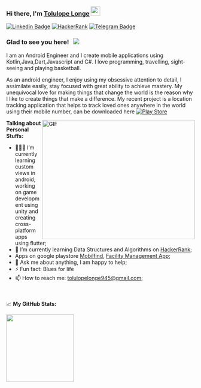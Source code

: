 ### Hi there, I'm <a href="https://www.linkedin.com/in/tolulopelonge/" target="_blank">Tolulope Longe</a> <img src="https://media.giphy.com/media/hvRJCLFzcasrR4ia7z/giphy.gif" width="25px">

[![Linkedin Badge](https://img.shields.io/badge/-LinkedIn-0e76a8?style=flat-square&logo=Linkedin&logoColor=white)](https://www.linkedin.com/in/tolulopelonge/)
[![HackerRank](https://img.shields.io/badge/-Hackerrank-2EC866?style=flat-square&logo=HackerRank&logoColor=white)](https://www.hackerrank.com/tolulopelonge945)
[![Telegram Badge](https://img.shields.io/badge/-Telegram-0088cc?style=flat-square&logo=Telegram&logoColor=white)](https://t.me/topmost945)

### Glad to see you here! &nbsp; ![](https://visitor-badge.glitch.me/badge?page_id=tolulonge.tolulonge)

I am an Android Engineer and I create mobile applications using Kotlin,Java,Dart,Javascript and C#. I love programming, travelling, sight-seeing and playing basketball.

As an android engineer, I enjoy using my obsessive attention to detail, I assimilate easily, stay focused with great ability to achieve mastery. My unequivocal love for making things that change the world is the reason why I like to create things that make a difference. My recent project is a location tracking application that helps to track loved ones anywhere in the world using their mobile number, can be downloaded here [![Play Store](https://img.shields.io/badge/Google_Play-414141?style=flat-square&logo=google-play&logoColor=white)](https://play.google.com/store/apps/details?id=com.decagon.mobifind)

<img align="right" alt="GIF" src="https://github.com/Gapur/Gapur/blob/master/coding.gif?raw=true" width="408" height="318" />

**Talking about Personal Stuffs:**

- 👨🏻‍💻 I’m currently learning custom views in android, working on game development using unity and creating cross-platform apps using flutter;
- 🚀 I’m currently learning Data Structures and Algorithms on [HackerRank](https://www.hackerrank.com/tolulopelonge945);
- Apps on google playstore [Mobilfind](https://play.google.com/store/apps/details?id=com.decagon.mobifind), [Facility Management App](https://play.google.com/store/apps/details?id=com.decagon.facilitymanagementapp_group_two);
- 💬 Ask me about anything, I am happy to help;
- ⚡ Fun fact: Blues for life
- 📫 How to reach me: tolulopelonge945@gmail.com;
</br>


📈 **My GitHub Stats:**

<p>
  <img height="180em" src="https://github-readme-stats.vercel.app/api/top-langs/?username=tolulonge&exclude_repo=KNN-Image-Classification&show_icons=true&hide_border=true&layout=compact&langs_count=8"/>
</p>

